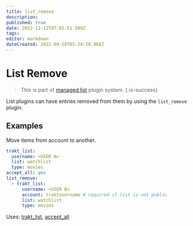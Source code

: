 ```yaml
---
title: list_remove
description: 
published: true
date: 2022-12-12T07:01:51.509Z
tags: 
editor: markdown
dateCreated: 2022-09-18T05:24:58.968Z
---
```


# List Remove
> This is part of [managed list](/Plugins/List) plugin system.
{.is-success}

List plugins can have entries removed from them by using the `list_remove` plugin.

## Examples

Move items from account to another.

```yaml
trakt_list:
  username: <USER A>
  list: watchlist
  type: movies
accept_all: yes
list_remove:
  - trakt_list:
      username: <USER B>
      account: traktusername # required if list is not public
      list: watchlist
      type: movies
```

Uses: [trakt_list](/Plugins/List/trakt_list), [accept_all](/Plugins/accept_all)